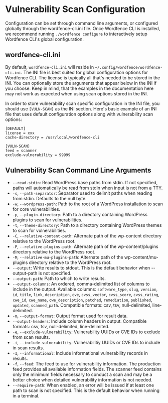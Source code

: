 # Vulnerability Scan Configuration

Configuration can be set through command line arguments, or configured globally through the wordfence-cli.ini file. Once Wordfence CLI is installed, we recommend running `./wordfence configure` to interactively setup Wordfence CLI's global configuration.

## wordfence-cli.ini

By default, `wordfence-cli.ini` will reside in `~/.config/wordfence/wordfence-cli.ini`. The INI file is best suited for global configuration options for Wordfence CLI. The license is typically all that's needed to be stored in the INI. You can optionally store the arguments that appear below in the INI if you choose. Keep in mind, that the examples in the documentation here may not work as expected when using scan options stored in the INI.

In order to store vulnerability scan specific configuration in the INI file, you should use `[VULN-SCAN]` as the INI section. Here's basic example of an INI file that uses default configuration options along with vulnerability scan options:

	[DEFAULT]
	license = xxx
	cache-directory = /usr/local/wordfence-cli

	[VULN-SCAN]
	feed = scanner
	exclude-vulnerability = 99999

## Vulnerability Scan Command Line Arguments

- `--read-stdin`: Read WordPress base paths from stdin. If not specified, paths will automatically be read from stdin when input is not from a TTY.
- `-s`, `--path-separator`: Separator used to delimit paths when reading from stdin. Defaults to the null byte.
- `-w`, `--wordpress-path`: Path to the root of a WordPress installation to scan for core vulnerabilities.
- `-p`, `--plugin-directory`: Path to a directory containing WordPress plugins to scan for vulnerabilities.
- `-t`, `--theme-directory`: Path to a directory containing WordPress themes to scan for vulnerabilities.
- `-C`, `--relative-content-path`: Alternate path of the wp-content directory relative to the WordPress root.
- `-P`, `--relative-plugins-path`: Alternate path of the wp-content/plugins directory relative to the WordPress root.
- `-M`, `--relative-mu-plugins-path`: Alternate path of the wp-content/mu-plugins directory relative to the WordPress root.
- `--output`: Write results to stdout. This is the default behavior when --output-path is not specified.
- `--output-path`: Path to which to write results.
- `--output-columns`: An ordered, comma-delimited list of columns to include in the output. Available columns: `software_type`, `slug`, `version`, `id`, `title`, `link`, `description`, `cve`, `cvss_vector`, `cvss_score`, `cvss_rating`, `cwe_id`, `cwe_name`, `cwe_description`, `patched`, `remediation`, `published`, `updated`, `scanned_path`. Compatible formats: csv, tsv, null-delimited, line-delimited.
- `-m`, `--output-format`: Output format used for result data.
- `--output-headers`: Include column headers in output. Compatible formats: csv, tsv, null-delimited, line-delimited.
- `-e`, `--exclude-vulnerability`: Vulnerability UUIDs or CVE IDs to exclude from scan results.
- `-i`, `--include-vulnerability`: Vulnerabilitiy UUIDs or CVE IDs to include in scan results.
- `-I`, `--informational`: Include informational vulnerability records in results.
- `-f`, `--feed`: The feed to use for vulnerability information. The production feed provides all available information fields. The scanner feed contains only the minimum fields necessary to conduct a scan and may be a better choice when detailed vulnerability information is not needed.
- `--require-path`: When enabled, an error will be issued if at least one path to scan is not specified. This is the default behavior when running in a terminal.
